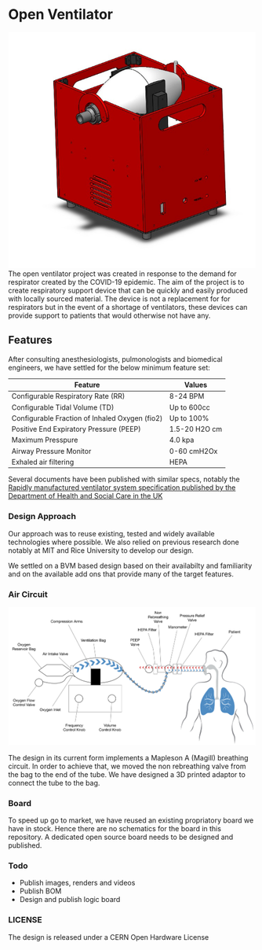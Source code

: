 # Open Ventilator
![Outside View](https://github.com/OpenVentilator/OpenVentilator/raw/master/media/render_outside_view.jpeg)
The open ventilator project was created in response to the demand for respirator created by the COVID-19 epidemic. The aim of the project is to create respiratory support device that can be quickly and easily produced with locally sourced material. The device is not a replacement for for respirators but in the event of a shortage of ventilators, these devices can provide support to patients that would otherwise not have any.

## Features

After consulting anesthesiologists, pulmonologists and biomedical engineers, we have settled for the below minimum feature set:

| Feature                                        | Values        |
|------------------------------------------------|---------------|
| Configurable Respiratory Rate (RR)             | 8-24 BPM      |
| Configurable Tidal Volume (TD)                 | Up to 600cc   |
| Configurable Fraction of Inhaled Oxygen (fio2) | Up to 100%    |
| Positive End Expiratory Pressure (PEEP)        | 1.5-20 H2O cm |
| Maximum Presspure                              | 4.0 kpa       |
| Airway Pressure Monitor                        | 0-60 cmH2Ox   |
| Exhaled air filtering                          | HEPA          |

Several documents have been published with similar specs, notably the [Rapidly manufactured ventilator system specification published by the Department of Health and Social Care in the UK](https://www.gov.uk/government/publications/coronavirus-covid-19-ventilator-supply-specification/rapidly-manufactured-ventilator-system-specification)


### Design Approach

Our approach was to reuse existing, tested and widely available technologies where possible. We also relied on previous research done notably at MIT and Rice University to develop our design.

We settled on a BVM based design based on their availabilty and familiarity and on the available add ons that provide many of the target features.


### Air Circuit
![Ventilator Diagram](https://github.com/OpenVentilator/OpenVentilator/raw/master/media/diagram.png)

The design in its current form implements a Mapleson A (Magill) breathing circuit. In order to achieve that, we moved the non rebreathing valve from the bag to the end of the tube. We have designed a 3D printed adaptor to connect the tube to the bag. 

### Board
To speed up go to market, we have reused an existing propriatory board we have in stock. Hence there are no schematics for the board in this repository. A dedicated open source board needs to be designed and published.

### Todo
- Publish images, renders and videos
- Publish BOM
- Design and publish logic board

### LICENSE

The design is released under a CERN Open Hardware License
